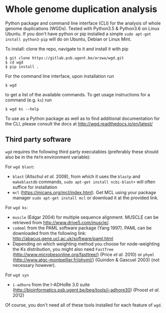 # Whole genome duplication analysis

Python package and command line interface (CLI) for the analysis
of whole genome duplications (WGDs). Tested with Python3.5 & Python3.6
on Linux Ubuntu. If you don't have python or pip installed a simple
`sudo apt-get install python3-pip` will do on Ubuntu, Debian or Linux Mint.

To install: clone the repo, navigate to it and install it with pip

    $ git clone https://gitlab.psb.ugent.be/arzwa/wgd.git
    $ cd wgd
    $ pip install .

For the command line interface, upon installation run

    $ wgd

to get a list of the available commands. To get usage instructions for
a command (e.g. `ks`) run

    $ wgd ks --help

To use as a Python package as well as to find additional documentation
for the CLI, please consult the docs at http://wgd.readthedocs.io/en/latest/

## Third party software

`wgd` requires the following third party executables (preferably these should also be in the `PATH` environment variable):

For `wgd blast`:
- `blast` (Altschul _et al._ 2008), from which it uses the `blastp` and `makeblastdb` commands,
`sudo apt-get install ncbi-blast+` will often suffice for installation
- `mcl` (https://micans.org/mcl/index.html). Get MCL using your package
manager ``sudo apt-get install mcl`` or download it at the provided link.

For `wgd ks`:
- `muscle` (Edgar 2004) for multiple sequence alignment. MUSCLE can be
retrieved from http://www.drive5.com/muscle/.
- `codeml` from the PAML software package (Yang 1997). PAML can be downloaded
from the following link: http://abacus.gene.ucl.ac.uk/software/paml.html
- Depending on which weighting method you choose for node-weighting the Ks distribution, you might also
need `FastTree` (http://www.microbesonline.org/fasttree/) (Price _et al._ 2010) or ``phyml``
(http://www.atgc-montpellier.fr/phyml/) (Guindon & Gascuel 2003) (not necessary however).

For `wgd syn`
- ``i-adhore`` from the I-ADHoRe 3.0 suite (http://bioinformatics.psb.ugent.be/beg/tools/i-adhore30) (Proost _et al._ 2012)

Of course, you don't need all of these tools installed for each feature of ``wgd``.
